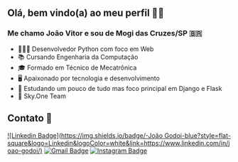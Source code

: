 ## Olá, bem vindo(a) ao meu perfil 👋🏻

### Me chamo João Vitor e sou de Mogi das Cruzes/SP 🇧🇷

- 👨🏻‍💻 Desenvolvedor Python com foco em Web
- 📚 Cursando Engenharia da Computação  
- 🎓 Formado em Técnico de Mecatrônica  
- 🖥️ Apaixonado por tecnologia e desenvolvimento  
- 🚀 Estudando um pouco de tudo mas foco principal em Django e Flask  
- 💙 Sky.One Team  
  
## Contato 📲
[![Linkedin Badge](https://img.shields.io/badge/-João Godoi-blue?style=flat-square&logo=Linkedin&logoColor=white&link=https://www.linkedin.com/in/joao-godoi/)](https://www.linkedin.com/in/joao-godoi/)
[![Gmail Badge](https://img.shields.io/badge/-Gmail-c14438?style=flat-square&logo=Gmail&logoColor=white&link=mailto:joaogodoi.dev@gmail.com)](mailto:joaogodoi.dev@gmail.com)
[![Instagram Badge](https://img.shields.io/badge/-Instagram-C13584?style=flat-quare&labelColor=C13584&logo=instagram&logoColor=white&link=https://www.instagram.com/joao__godoi/)](https://www.instagram.com/joao__godoi/)
